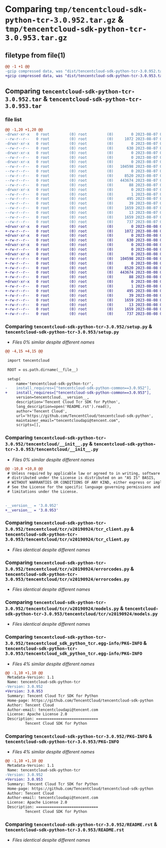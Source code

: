 # Comparing `tmp/tencentcloud-sdk-python-tcr-3.0.952.tar.gz` & `tmp/tencentcloud-sdk-python-tcr-3.0.953.tar.gz`

## filetype from file(1)

```diff
@@ -1 +1 @@
-gzip compressed data, was "dist/tencentcloud-sdk-python-tcr-3.0.952.tar", last modified: Mon Aug  7 09:03:20 2023, max compression
+gzip compressed data, was "dist/tencentcloud-sdk-python-tcr-3.0.953.tar", last modified: Tue Aug  8 00:33:13 2023, max compression
```

## Comparing `tencentcloud-sdk-python-tcr-3.0.952.tar` & `tencentcloud-sdk-python-tcr-3.0.953.tar`

### file list

```diff
@@ -1,20 +1,20 @@
-drwxr-xr-x   0 root         (0) root         (0)        0 2023-08-07 09:03:20.000000 tencentcloud-sdk-python-tcr-3.0.952/
--rw-r--r--   0 root         (0) root         (0)     1072 2023-08-07 09:03:20.000000 tencentcloud-sdk-python-tcr-3.0.952/setup.py
-drwxr-xr-x   0 root         (0) root         (0)        0 2023-08-07 09:03:20.000000 tencentcloud-sdk-python-tcr-3.0.952/tencentcloud/
--rw-r--r--   0 root         (0) root         (0)      630 2023-08-07 09:03:20.000000 tencentcloud-sdk-python-tcr-3.0.952/tencentcloud/__init__.py
-drwxr-xr-x   0 root         (0) root         (0)        0 2023-08-07 09:03:20.000000 tencentcloud-sdk-python-tcr-3.0.952/tencentcloud/tcr/
--rw-r--r--   0 root         (0) root         (0)        0 2023-08-07 09:03:20.000000 tencentcloud-sdk-python-tcr-3.0.952/tencentcloud/tcr/__init__.py
-drwxr-xr-x   0 root         (0) root         (0)        0 2023-08-07 09:03:20.000000 tencentcloud-sdk-python-tcr-3.0.952/tencentcloud/tcr/v20190924/
--rw-r--r--   0 root         (0) root         (0)   104598 2023-08-07 09:03:20.000000 tencentcloud-sdk-python-tcr-3.0.952/tencentcloud/tcr/v20190924/tcr_client.py
--rw-r--r--   0 root         (0) root         (0)        0 2023-08-07 09:03:20.000000 tencentcloud-sdk-python-tcr-3.0.952/tencentcloud/tcr/v20190924/__init__.py
--rw-r--r--   0 root         (0) root         (0)     8520 2023-08-07 09:03:20.000000 tencentcloud-sdk-python-tcr-3.0.952/tencentcloud/tcr/v20190924/errorcodes.py
--rw-r--r--   0 root         (0) root         (0)   443674 2023-08-07 09:03:20.000000 tencentcloud-sdk-python-tcr-3.0.952/tencentcloud/tcr/v20190924/models.py
--rw-r--r--   0 root         (0) root         (0)       88 2023-08-07 09:03:20.000000 tencentcloud-sdk-python-tcr-3.0.952/setup.cfg
-drwxr-xr-x   0 root         (0) root         (0)        0 2023-08-07 09:03:20.000000 tencentcloud-sdk-python-tcr-3.0.952/tencentcloud_sdk_python_tcr.egg-info/
--rw-r--r--   0 root         (0) root         (0)        1 2023-08-07 09:03:20.000000 tencentcloud-sdk-python-tcr-3.0.952/tencentcloud_sdk_python_tcr.egg-info/dependency_links.txt
--rw-r--r--   0 root         (0) root         (0)      495 2023-08-07 09:03:20.000000 tencentcloud-sdk-python-tcr-3.0.952/tencentcloud_sdk_python_tcr.egg-info/SOURCES.txt
--rw-r--r--   0 root         (0) root         (0)       39 2023-08-07 09:03:20.000000 tencentcloud-sdk-python-tcr-3.0.952/tencentcloud_sdk_python_tcr.egg-info/requires.txt
--rw-r--r--   0 root         (0) root         (0)     1659 2023-08-07 09:03:20.000000 tencentcloud-sdk-python-tcr-3.0.952/tencentcloud_sdk_python_tcr.egg-info/PKG-INFO
--rw-r--r--   0 root         (0) root         (0)       13 2023-08-07 09:03:20.000000 tencentcloud-sdk-python-tcr-3.0.952/tencentcloud_sdk_python_tcr.egg-info/top_level.txt
--rw-r--r--   0 root         (0) root         (0)     1659 2023-08-07 09:03:20.000000 tencentcloud-sdk-python-tcr-3.0.952/PKG-INFO
--rw-r--r--   0 root         (0) root         (0)      737 2023-08-07 09:03:20.000000 tencentcloud-sdk-python-tcr-3.0.952/README.rst
+drwxr-xr-x   0 root         (0) root         (0)        0 2023-08-08 00:33:13.000000 tencentcloud-sdk-python-tcr-3.0.953/
+-rw-r--r--   0 root         (0) root         (0)     1072 2023-08-08 00:33:13.000000 tencentcloud-sdk-python-tcr-3.0.953/setup.py
+drwxr-xr-x   0 root         (0) root         (0)        0 2023-08-08 00:33:13.000000 tencentcloud-sdk-python-tcr-3.0.953/tencentcloud/
+-rw-r--r--   0 root         (0) root         (0)      630 2023-08-08 00:33:13.000000 tencentcloud-sdk-python-tcr-3.0.953/tencentcloud/__init__.py
+drwxr-xr-x   0 root         (0) root         (0)        0 2023-08-08 00:33:13.000000 tencentcloud-sdk-python-tcr-3.0.953/tencentcloud/tcr/
+-rw-r--r--   0 root         (0) root         (0)        0 2023-08-08 00:33:13.000000 tencentcloud-sdk-python-tcr-3.0.953/tencentcloud/tcr/__init__.py
+drwxr-xr-x   0 root         (0) root         (0)        0 2023-08-08 00:33:13.000000 tencentcloud-sdk-python-tcr-3.0.953/tencentcloud/tcr/v20190924/
+-rw-r--r--   0 root         (0) root         (0)   104598 2023-08-08 00:33:13.000000 tencentcloud-sdk-python-tcr-3.0.953/tencentcloud/tcr/v20190924/tcr_client.py
+-rw-r--r--   0 root         (0) root         (0)        0 2023-08-08 00:33:13.000000 tencentcloud-sdk-python-tcr-3.0.953/tencentcloud/tcr/v20190924/__init__.py
+-rw-r--r--   0 root         (0) root         (0)     8520 2023-08-08 00:33:13.000000 tencentcloud-sdk-python-tcr-3.0.953/tencentcloud/tcr/v20190924/errorcodes.py
+-rw-r--r--   0 root         (0) root         (0)   443674 2023-08-08 00:33:13.000000 tencentcloud-sdk-python-tcr-3.0.953/tencentcloud/tcr/v20190924/models.py
+-rw-r--r--   0 root         (0) root         (0)       88 2023-08-08 00:33:13.000000 tencentcloud-sdk-python-tcr-3.0.953/setup.cfg
+drwxr-xr-x   0 root         (0) root         (0)        0 2023-08-08 00:33:13.000000 tencentcloud-sdk-python-tcr-3.0.953/tencentcloud_sdk_python_tcr.egg-info/
+-rw-r--r--   0 root         (0) root         (0)        1 2023-08-08 00:33:13.000000 tencentcloud-sdk-python-tcr-3.0.953/tencentcloud_sdk_python_tcr.egg-info/dependency_links.txt
+-rw-r--r--   0 root         (0) root         (0)      495 2023-08-08 00:33:13.000000 tencentcloud-sdk-python-tcr-3.0.953/tencentcloud_sdk_python_tcr.egg-info/SOURCES.txt
+-rw-r--r--   0 root         (0) root         (0)       39 2023-08-08 00:33:13.000000 tencentcloud-sdk-python-tcr-3.0.953/tencentcloud_sdk_python_tcr.egg-info/requires.txt
+-rw-r--r--   0 root         (0) root         (0)     1659 2023-08-08 00:33:13.000000 tencentcloud-sdk-python-tcr-3.0.953/tencentcloud_sdk_python_tcr.egg-info/PKG-INFO
+-rw-r--r--   0 root         (0) root         (0)       13 2023-08-08 00:33:13.000000 tencentcloud-sdk-python-tcr-3.0.953/tencentcloud_sdk_python_tcr.egg-info/top_level.txt
+-rw-r--r--   0 root         (0) root         (0)     1659 2023-08-08 00:33:13.000000 tencentcloud-sdk-python-tcr-3.0.953/PKG-INFO
+-rw-r--r--   0 root         (0) root         (0)      737 2023-08-08 00:33:13.000000 tencentcloud-sdk-python-tcr-3.0.953/README.rst
```

### Comparing `tencentcloud-sdk-python-tcr-3.0.952/setup.py` & `tencentcloud-sdk-python-tcr-3.0.953/setup.py`

 * *Files 0% similar despite different names*

```diff
@@ -4,15 +4,15 @@
 
 import tencentcloud
 
 ROOT = os.path.dirname(__file__)
 
 setup(
     name='tencentcloud-sdk-python-tcr',
-    install_requires=["tencentcloud-sdk-python-common==3.0.952"],
+    install_requires=["tencentcloud-sdk-python-common==3.0.953"],
     version=tencentcloud.__version__,
     description='Tencent Cloud Tcr SDK for Python',
     long_description=open('README.rst').read(),
     author='Tencent Cloud',
     url='https://github.com/TencentCloud/tencentcloud-sdk-python',
     maintainer_email="tencentcloudapi@tencent.com",
     scripts=[],
```

### Comparing `tencentcloud-sdk-python-tcr-3.0.952/tencentcloud/__init__.py` & `tencentcloud-sdk-python-tcr-3.0.953/tencentcloud/__init__.py`

 * *Files 0% similar despite different names*

```diff
@@ -10,8 +10,8 @@
 # Unless required by applicable law or agreed to in writing, software
 # distributed under the License is distributed on an "AS IS" BASIS,
 # WITHOUT WARRANTIES OR CONDITIONS OF ANY KIND, either express or implied.
 # See the License for the specific language governing permissions and
 # limitations under the License.
 
 
-__version__ = '3.0.952'
+__version__ = '3.0.953'
```

### Comparing `tencentcloud-sdk-python-tcr-3.0.952/tencentcloud/tcr/v20190924/tcr_client.py` & `tencentcloud-sdk-python-tcr-3.0.953/tencentcloud/tcr/v20190924/tcr_client.py`

 * *Files identical despite different names*

### Comparing `tencentcloud-sdk-python-tcr-3.0.952/tencentcloud/tcr/v20190924/errorcodes.py` & `tencentcloud-sdk-python-tcr-3.0.953/tencentcloud/tcr/v20190924/errorcodes.py`

 * *Files identical despite different names*

### Comparing `tencentcloud-sdk-python-tcr-3.0.952/tencentcloud/tcr/v20190924/models.py` & `tencentcloud-sdk-python-tcr-3.0.953/tencentcloud/tcr/v20190924/models.py`

 * *Files identical despite different names*

### Comparing `tencentcloud-sdk-python-tcr-3.0.952/tencentcloud_sdk_python_tcr.egg-info/PKG-INFO` & `tencentcloud-sdk-python-tcr-3.0.953/tencentcloud_sdk_python_tcr.egg-info/PKG-INFO`

 * *Files 4% similar despite different names*

```diff
@@ -1,10 +1,10 @@
 Metadata-Version: 1.1
 Name: tencentcloud-sdk-python-tcr
-Version: 3.0.952
+Version: 3.0.953
 Summary: Tencent Cloud Tcr SDK for Python
 Home-page: https://github.com/TencentCloud/tencentcloud-sdk-python
 Author: Tencent Cloud
 Author-email: tencentcloudapi@tencent.com
 License: Apache License 2.0
 Description: ============================
         Tencent Cloud SDK for Python
```

### Comparing `tencentcloud-sdk-python-tcr-3.0.952/PKG-INFO` & `tencentcloud-sdk-python-tcr-3.0.953/PKG-INFO`

 * *Files 4% similar despite different names*

```diff
@@ -1,10 +1,10 @@
 Metadata-Version: 1.1
 Name: tencentcloud-sdk-python-tcr
-Version: 3.0.952
+Version: 3.0.953
 Summary: Tencent Cloud Tcr SDK for Python
 Home-page: https://github.com/TencentCloud/tencentcloud-sdk-python
 Author: Tencent Cloud
 Author-email: tencentcloudapi@tencent.com
 License: Apache License 2.0
 Description: ============================
         Tencent Cloud SDK for Python
```

### Comparing `tencentcloud-sdk-python-tcr-3.0.952/README.rst` & `tencentcloud-sdk-python-tcr-3.0.953/README.rst`

 * *Files identical despite different names*

